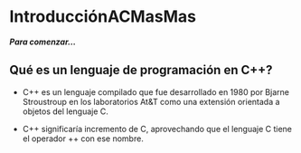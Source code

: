 # IntroducciónACMasMas

**_Para comenzar..._**

## Qué es un lenguaje de programación en C++?

- C++ es un lenguaje compilado que fue desarrollado en 1980 por Bjarne Stroustroup en los laboratorios At&T como una extensión orientada a objetos del lenguaje C.

- C++ significaría incremento de C, aprovechando que el lenguaje C tiene el operador ++ con ese nombre.
